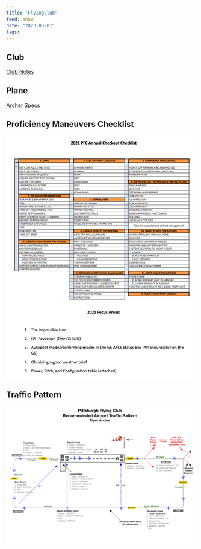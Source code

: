 ```yaml
---
title: "FlyingClub"
feed: show
date: "2023-03-07"
tags: 
---
```

## Club
[Club Notes](notes/aviation/club/Club%20Notes.md)
## Plane
[Archer Specs](notes/aviation/club/Archer%20Specs.md)

## Proficiency Maneuvers Checklist

![](notes/aviation/club/images/maneuvers.png)

## Traffic Pattern
![](notes/aviation/club/images/TrafficPattern.png)